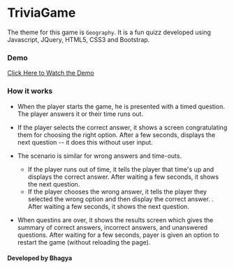 # TriviaGame
The theme for this game is `Geography`. It is a fun quizz developed using Javascript, JQuery, HTML5, CSS3 and Bootstrap. 

### Demo
[Click Here to Watch the Demo](https://powerful-crag-56077.herokuapp.com)

### How it works

* When the player starts the game, he is presented with a timed question. The player answers it or their time runs out.

* If the player selects the correct answer, it shows a screen congratulating them for choosing the right option. After a few seconds, displays the next question -- it does this without user input.

* The scenario is similar for wrong answers and time-outs.
  * If the player runs out of time, it tells the player that time's up and displays the correct answer. After waiting a few seconds, it shows the next question.
  * If the player chooses the wrong answer, it tells the player they selected the wrong option and then display the correct answer. . After waiting a few seconds, it shows the next question.

* When questins are over, it shows the results screen which gives the summary of correct answers, incorrect answers, and  unanswered questions. After waiting for a few seconds, payer is given an option to restart the game (without reloading the page).

#### Developed by Bhagya

